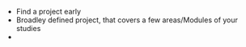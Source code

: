- Find a project early
- Broadley defined project, that covers a few areas/Modules of your studies
- 